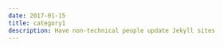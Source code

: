 ```yaml
---
date: 2017-01-15
title: category1
description: Have non-technical people update Jekyll sites
---
```

